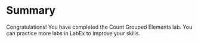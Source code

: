# Summary

Congratulations! You have completed the Count Grouped Elements lab. You can practice more labs in LabEx to improve your skills.
